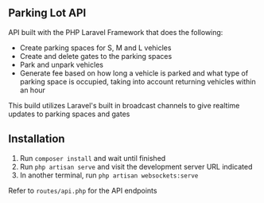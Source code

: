## Parking Lot API

API built with the PHP Laravel Framework that does the following:

-   Create parking spaces for S, M and L vehicles
-   Create and delete gates to the parking spaces
-   Park and unpark vehicles
-   Generate fee based on how long a vehicle is parked and what type of parking space is occupied, taking into account returning vehicles within an hour

This build utilizes Laravel's built in broadcast channels to give realtime updates to parking spaces and gates

## Installation

1. Run `composer install` and wait until finished
2. Run `php artisan serve` and visit the development server URL indicated
3. In another terminal, run `php artisan websockets:serve`

Refer to `routes/api.php` for the API endpoints
